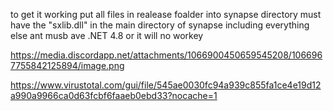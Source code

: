 to get it working put all files in realease foalder into synapse directory
must have the "sxlib.dll" in the main directory of synapse including everything else
ant musb ave .NET 4.8 or it will no workey

https://media.discordapp.net/attachments/1066900450659545208/1066967755842125894/image.png


https://www.virustotal.com/gui/file/545ae0030fc94a939c855fa1ce4e19d12a990a9966ca0d63fcbf6faaeb0ebd33?nocache=1

